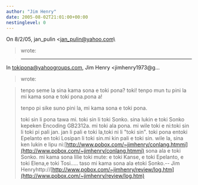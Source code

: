 ```yaml
---
author: "Jim Henry"
date: 2005-08-02T21:01:00+00:00
nestinglevel: 0
---
```

On 8/2/05, jan\_pulin <[jan_pulin@yahoo.com](mailto://jan_pulin@yahoo.com)\
> wrote:

> ---
 In [tokipona@yahoogroups.com](mailto://tokipona@yahoogroups.com), Jim Henry <jimhenry1973@g...
> wrote:

> 
> tenpo seme la sina kama sona e toki pona?
> toki! tenpo mun tu pini la mi kama sona e toki pona.pona a!
> 
> tenpo pi sike suno pini la, mi kama sona e toki pona.
> 
> toki sin li pona tawa mi.
> toki sin li toki Sonko.
> sina lukin e toki Sonko kepeken Encoding GB2312a. mi toki ala pona. mi wile toki e ni:toki sin li toki pi pali jan. jan li pali e toki la,toki ni li "toki sin". toki pona entoki Epelanto en toki Losipan li toki sin.mi kin pali e toki sin. wile la, sina ken lukin e lipu ni:[http://www.pobox.com/~jimhenry/conlang.htmmi](http://www.pobox.com/~jimhenry/conlang.htmmi) sona ala e toki Sonko. mi kama sona lilie toki mute: e toki Kanse, e toki Epelanto, e toki Elena,e toki Tosi..... taso mi kama sona ala etoki Sonko.--
Jim Henryhttp://[http://www.pobox.com/~jimhenry/review/log.htm](http://www.pobox.com/~jimhenry/review/log.htm)